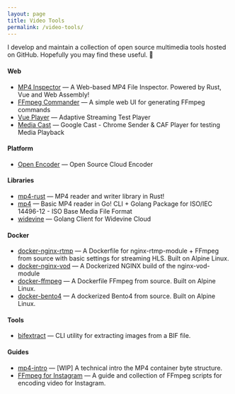 ```yaml
---
layout: page
title: Video Tools
permalink: /video-tools/
---
```


I develop and maintain a collection of open source multimedia tools hosted on GitHub. Hopefully you may find these useful. 🙂

#### Web
* [MP4 Inspector](https://alfg.github.io/mp4-inspector) &mdash; A Web-based MP4 File Inspector. Powered by Rust, Vue and Web Assembly!
* [FFmpeg Commander](https://alfg.github.io/ffmpeg-commander) &mdash; A simple web UI for generating FFmpeg commands 
* [Vue Player](https://alfg.github.io/vue-player) &mdash; Adaptive Streaming Test Player 
* [Media Cast](https://alfg.github.io/mediacast) &mdash; Google Cast - Chrome Sender & CAF Player for testing Media Playback 

#### Platform
* [Open Encoder](https://github.com/alfg/openencoder) &mdash; Open Source Cloud Encoder 

#### Libraries
* [mp4-rust](https://github.com/alfg/mp4-rust) &mdash; MP4 reader and writer library in Rust! 
* [mp4](https://github.com/alfg/mp4) &mdash; Basic MP4 reader in Go! CLI + Golang Package for ISO/IEC 14496-12 - ISO Base Media File Format 
* [widevine](https://github.com/alfg/widevine) &mdash; Golang Client for Widevine Cloud

#### Docker
* [docker-nginx-rtmp](https://github.com/alfg/docker-nginx-rtmp) &mdash; A Dockerfile for nginx-rtmp-module + FFmpeg from source with basic settings for streaming HLS. Built on Alpine Linux. 
* [docker-nginx-vod](https://github.com/alfg/docker-nginx-vod) &mdash; A Dockerized NGINX build of the nginx-vod-module 
* [docker-ffmpeg](https://github.com/alfg/docker-ffmpeg) &mdash; A Dockerfile FFmpeg from source. Built on Alpine Linux. 
* [docker-bento4](https://github.com/alfg/docker-bento4) &mdash; A dockerized Bento4 from source. Built on Alpine Linux. 

#### Tools
* [bifextract](https://github.com/alfg/bifextract) &mdash; CLI utility for extracting images from a BIF file.

#### Guides
* [mp4-intro](https://github.com/alfg/mp4-intro) &mdash; [WIP] A technical intro the MP4 container byte structure.
* [FFmpeg for Instagram](https://gist.github.com/alfg/1fb80cd89c70602c0291e5743c5df9cd) &mdash; A guide and collection of FFmpeg scripts for encoding video for Instagram.
